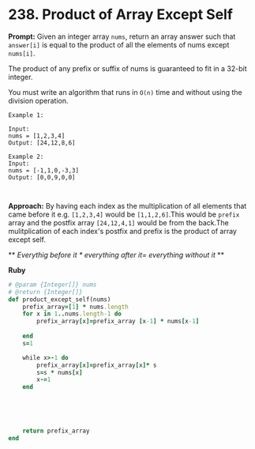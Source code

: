 # 238. Product of Array Except Self



**Prompt:**
Given an integer array ```nums```, return an array answer such that ```answer[i]``` is equal to the product of all the elements of nums except ```nums[i]```.

The product of any prefix or suffix of nums is guaranteed to fit in a 32-bit integer.

You must write an algorithm that runs in ```O(n)``` time and without using the division operation.



  ```
Example 1:

Input: 
nums = [1,2,3,4]
Output: [24,12,8,6]

Example 2:
Input: 
nums = [-1,1,0,-3,3]
Output: [0,0,9,0,0]

   
```

**Approach:**
By having each index as the multiplication of all elements that came before it e.g. ```[1,2,3,4]``` would be ```[1,1,2,6]```.This would be ```prefix``` array and the postfix array ```[24,12,4,1]``` would be from the back.The mulitplication of each index's postfix and prefix is the product of array except self.

 ** *Everythig before it * everything after it= everything without it* **
 

**Ruby**

```ruby
# @param {Integer[]} nums
# @return {Integer[]}
def product_except_self(nums)
    prefix_array=[1] * nums.length
    for x in 1..nums.length-1 do
        prefix_array[x]=prefix_array [x-1] * nums[x-1]
        
    end
    s=1

    while x>-1 do
        prefix_array[x]=prefix_array[x]* s
        s=s * nums[x]
        x-=1
    end

 
        
       
  
    return prefix_array
end

```


